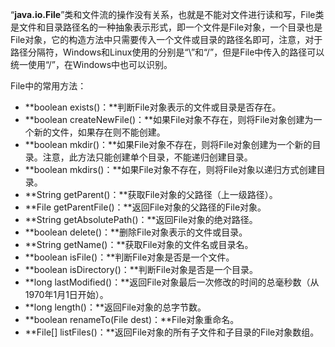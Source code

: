 “**java.io.File**”类和文件流的操作没有关系，也就是不能对文件进行读和写，File类是文件和目录路径名的一种抽象表示形式，即一个文件是File对象，一个目录也是File对象，它的构造方法中只需要传入一个文件或目录的路径名即可，注意，对于路径分隔符，Windows和Linux使用的分别是“\”和“/”，但是File中传入的路径可以统一使用“/”，在Windows中也可以识别。

File中的常用方法：

* **boolean exists\(\)：**判断File对象表示的文件或目录是否存在。
* **boolean createNewFile\(\)：**如果File对象不存在，则将File对象创建为一个新的文件，如果存在则不能创建。
* **boolean mkdir\(\)：**如果File对象不存在，则将File对象创建为一个新的目录。注意，此方法只能创建单个目录，不能递归创建目录。
* **boolean mkdirs\(\)：**如果File对象不存在，则将File对象以递归方式创建目录。
* **String getParent\(\)：**获取File对象的父路径（上一级路径）。
* **File getParentFile\(\)：**返回File对象的父路径的File对象。
* **String getAbsolutePath\(\)：**返回File对象的绝对路径。
* **boolean delete\(\)：**删除File对象表示的文件或目录。
* **String getName\(\)：**获取File对象的文件名或目录名。
* **boolean isFile\(\)：**判断File对象是否是一个文件。
* **boolean isDirectory\(\)：**判断File对象是否是一个目录。
* **long lastModified\(\)：**返回File对象最后一次修改的时间的总毫秒数（从1970年1月1日开始）。
* **long length\(\)：**返回File对象的总字节数。
* **boolean renameTo\(File dest\)：**File对象重命名。
* **File\[\] listFiles\(\)：**返回File对象的所有子文件和子目录的File对象数组。




